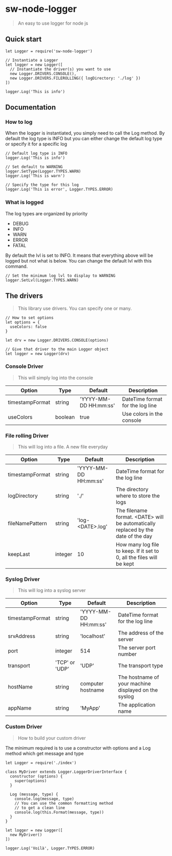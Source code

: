 # sw-node-logger
> An easy to use logger for node js

## Quick start

```
let Logger = require('sw-node-logger')

// Instantiate a Logger
let logger = new Logger([
  // Instantiate the driver(s) you want to use
  new Logger.DRIVERS.CONSOLE(),
  new Logger.DRIVERS.FILEROLLING({ logDirectory: './log' })
])

logger.Log('This is info')
```

## Documentation

### How to log

When the logger is instantiated, you simply need to call the Log method. By default the log type is INFO but you can either change the default log type or specify it for a specific log

```
// Default log type is INFO
logger.Log('This is info')

// Set default to WARNING
logger.SetType(Logger.TYPES.WARN)
logger.Log('This is warn')

// Specify the type for this log
logger.Log('This is error', Logger.TYPES.ERROR)
```

### What is logged

The log types are organized by priority

- DEBUG
- INFO
- WARN
- ERROR
- FATAL

By default the lvl is set to INFO. It means that everything above will be logged but not what is below. You can change the default lvl with this command.

```
// Set the minimum log lvl to display to WARNING
logger.SetLvl(Logger.TYPES.WARN)
```

## The drivers

> This library use drivers. You can specify one or many.

```
// How to set options
let options = {
  useColors: false
}

let drv = new Logger.DRIVERS.CONSOLE(options)

// Give that driver to the main Logger object
let logger = new Logger(drv)
```

### Console Driver

> This will simply log into the console

| Option | Type | Default | Description |
|--------|-------|---------|-------------|
| timestampFormat | string | 'YYYY-MM-DD HH:mm:ss' | DateTime format for the log line |
| useColors | boolean | true | Use colors in the console |

### File rolling Driver

> This will log into a file. A new file everyday

| Option | Type | Default | Description |
|--------|-------|---------|-------------|
| timestampFormat | string | 'YYYY-MM-DD HH:mm:ss' | DateTime format for the log line |
| logDirectory | string | './' | The directory where to store the logs |
| fileNamePattern | string | 'log-\<DATE>.log' | The filename format. \<DATE> will be automatically replaced by the date of the day |
| keepLast | integer | 10 | How many log file to keep. If it set to 0, all the files will be kept |

### Syslog Driver

> This will log into a syslog server

| Option | Type | Default | Description |
|--------|-------|---------|-------------|
| timestampFormat | string | 'YYYY-MM-DD HH:mm:ss' | DateTime format for the log line |
| srvAddress | string | 'localhost' | The address of the server |
| port | integer | 514 | The server port number |
| transport | 'TCP' or 'UDP' | 'UDP' | The transport type |
| hostName | string | computer hostname | The hostname of your machine displayed on the syslog |
| appName | string | 'MyApp' | The application name |

### Custom Driver

> How to build your custom driver

The minimum required is to use a constructor with options and a Log method which get message and type

```
let Logger = require('./index')

class MyDriver extends Logger.LoggerDriverInterface {
  constructor (options) {
    super(options)
  }

  Log (message, type) {
    console.log(message, type)
    // You can use the common formatting method
    // to get a clean line
    console.log(this.Format(message, type))
  }
}

let logger = new Logger([
  new MyDriver()
])

logger.Log('Voilà', Logger.TYPES.ERROR)
```
